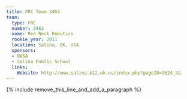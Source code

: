 ```yaml
---
title: FRC Team 3463
team:
  type: FRC
  number: 3463
  name: Red Neck Robotics
  rookie_year: 2011
  location: Salina, OK, USA
  sponsors:
  - NASA
  - Salina Public School
  links:
    Website: http://www.salina.k12.ok.us/index.php?pageID=9624_2&
---
```


{% include remove_this_line_and_add_a_paragraph %}